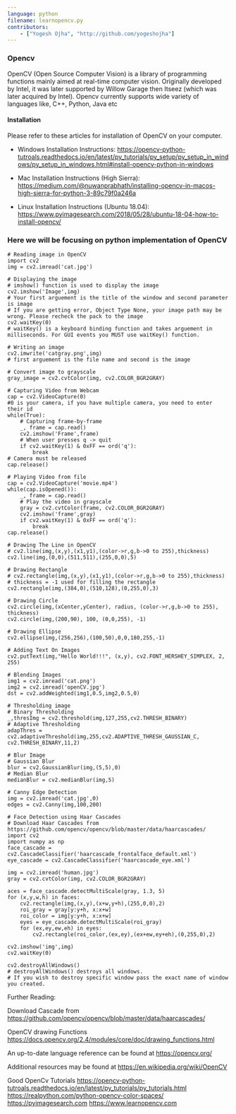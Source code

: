 ```yaml
---
language: python
filename: learnopencv.py
contributors:
    - ["Yogesh Ojha", "http://github.com/yogeshojha"]
---
```

### Opencv

OpenCV (Open Source Computer Vision) is a library of programming functions mainly aimed at real-time computer vision. 
Originally developed by Intel, it was later supported by Willow Garage then Itseez (which was later acquired by Intel). 
Opencv currently supports wide variety of languages like, C++, Python, Java etc

#### Installation
Please refer to these articles for installation of OpenCV on your computer.
* Windows Installation Instructions: 
<https://opencv-python-tutroals.readthedocs.io/en/latest/py_tutorials/py_setup/py_setup_in_windows/py_setup_in_windows.html#install-opencv-python-in-windows>

* Mac Installation Instructions (High Sierra):
https://medium.com/@nuwanprabhath/installing-opencv-in-macos-high-sierra-for-python-3-89c79f0a246a

* Linux Installation Instructions (Ubuntu 18.04):
<https://www.pyimagesearch.com/2018/05/28/ubuntu-18-04-how-to-install-opencv/>

### Here we will be focusing on python implementation of OpenCV

```
# Reading image in OpenCV
import cv2
img = cv2.imread('cat.jpg')

# Displaying the image
# imshow() function is used to display the image
cv2.imshow('Image',img)
# Your first arguement is the title of the window and second parameter is image
# If you are getting error, Object Type None, your image path may be wrong. Please recheck the pack to the image
cv2.waitKey(0)
# waitKey() is a keyboard binding function and takes arguement in milliseconds. For GUI events you MUST use waitKey() function.

# Writing an image
cv2.imwrite('catgray.png',img)
# first arguement is the file name and second is the image

# Convert image to grayscale
gray_image = cv2.cvtColor(img, cv2.COLOR_BGR2GRAY)

# Capturing Video from Webcam
cap = cv2.VideoCapture(0)
#0 is your camera, if you have multiple camera, you need to enter their id
while(True):
    # Capturing frame-by-frame
    _, frame = cap.read()
    cv2.imshow('Frame',frame)
    # When user presses q -> quit
    if cv2.waitKey(1) & 0xFF == ord('q'):
        break
# Camera must be released
cap.release()

# Playing Video from file
cap = cv2.VideoCapture('movie.mp4')
while(cap.isOpened()):
    _, frame = cap.read()
    # Play the video in grayscale
    gray = cv2.cvtColor(frame, cv2.COLOR_BGR2GRAY)
    cv2.imshow('frame',gray)
    if cv2.waitKey(1) & 0xFF == ord('q'):
        break
cap.release()

# Drawing The Line in OpenCV
# cv2.line(img,(x,y),(x1,y1),(color->r,g,b->0 to 255),thickness)
cv2.line(img,(0,0),(511,511),(255,0,0),5)

# Drawing Rectangle
# cv2.rectangle(img,(x,y),(x1,y1),(color->r,g,b->0 to 255),thickness)
# thickness = -1 used for filling the rectangle
cv2.rectangle(img,(384,0),(510,128),(0,255,0),3)

# Drawing Circle
cv2.circle(img,(xCenter,yCenter), radius, (color->r,g,b->0 to 255), thickness)
cv2.circle(img,(200,90), 100, (0,0,255), -1)

# Drawing Ellipse
cv2.ellipse(img,(256,256),(100,50),0,0,180,255,-1)

# Adding Text On Images
cv2.putText(img,"Hello World!!!", (x,y), cv2.FONT_HERSHEY_SIMPLEX, 2, 255)

# Blending Images
img1 = cv2.imread('cat.png')
img2 = cv2.imread('openCV.jpg')
dst = cv2.addWeighted(img1,0.5,img2,0.5,0)

# Thresholding image
# Binary Thresholding
_,thresImg = cv2.threshold(img,127,255,cv2.THRESH_BINARY)
# Adaptive Thresholding
adapThres = cv2.adaptiveThreshold(img,255,cv2.ADAPTIVE_THRESH_GAUSSIAN_C, cv2.THRESH_BINARY,11,2)

# Blur Image
# Gaussian Blur
blur = cv2.GaussianBlur(img,(5,5),0)
# Median Blur
medianBlur = cv2.medianBlur(img,5)

# Canny Edge Detection
img = cv2.imread('cat.jpg',0)
edges = cv2.Canny(img,100,200)

# Face Detection using Haar Cascades
# Download Haar Cascades from https://github.com/opencv/opencv/blob/master/data/haarcascades/
import cv2
import numpy as np
face_cascade = cv2.CascadeClassifier('haarcascade_frontalface_default.xml')
eye_cascade = cv2.CascadeClassifier('haarcascade_eye.xml')

img = cv2.imread('human.jpg')
gray = cv2.cvtColor(img, cv2.COLOR_BGR2GRAY)

aces = face_cascade.detectMultiScale(gray, 1.3, 5)
for (x,y,w,h) in faces:
    cv2.rectangle(img,(x,y),(x+w,y+h),(255,0,0),2)
    roi_gray = gray[y:y+h, x:x+w]
    roi_color = img[y:y+h, x:x+w]
    eyes = eye_cascade.detectMultiScale(roi_gray)
    for (ex,ey,ew,eh) in eyes:
        cv2.rectangle(roi_color,(ex,ey),(ex+ew,ey+eh),(0,255,0),2)

cv2.imshow('img',img)
cv2.waitKey(0)

cv2.destroyAllWindows()
# destroyAllWindows() destroys all windows. 
# If you wish to destroy specific window pass the exact name of window you created.
```

Further Reading:

Download Cascade from
<https://github.com/opencv/opencv/blob/master/data/haarcascades/>

OpenCV drawing Functions
<https://docs.opencv.org/2.4/modules/core/doc/drawing_functions.html>

An up-to-date language reference can be found at
<https://opencv.org/>

Additional resources may be found at 
<https://en.wikipedia.org/wiki/OpenCV>

Good OpenCv Tutorials
<https://opencv-python-tutroals.readthedocs.io/en/latest/py_tutorials/py_tutorials.html>
<https://realpython.com/python-opencv-color-spaces/>
<https://pyimagesearch.com>
<https://www.learnopencv.com>
